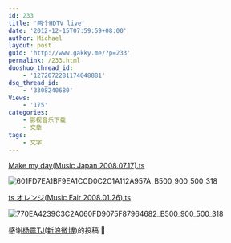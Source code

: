 ```yaml
---
id: 233
title: '两个HDTV live'
date: '2012-12-15T07:59:59+08:00'
author: Michael
layout: post
guid: 'http://www.gakky.me/?p=233'
permalink: /233.html
duoshuo_thread_id:
    - '1272072281174048881'
dsq_thread_id:
    - '3308240680'
Views:
    - '175'
categories:
    - 影视音乐下载
    - 文章
tags:
    - 文字
---
```


[Make my day(Music Japan 2008.07.17).ts](http://pan.baidu.com/share/link?shareid=158859&uk=4078261635 "Make my day(Music Japan 2008.07.17).ts")

<span class="text-img-holder">![601FD7EA1BF9EA1CCD0C2C1A112A957A_B500_900_500_318](http://www.yui-aragaki.org/wp-content/uploads/img/601FD7EA1BF9EA1CCD0C2C1A112A957A_B500_900_500_318.jpeg)</span>

[ts オレンジ(Music Fair 2008.01.26).ts](http://pan.baidu.com/share/link?shareid=161225&uk=4078261635 "ts オレンジ(Music Fair 2008.01.26).ts")

<span class="text-img-holder">![770EA4239C3C2A060FD9075F87964682_B500_900_500_318](http://www.yui-aragaki.org/wp-content/uploads/img/770EA4239C3C2A060FD9075F87964682_B500_900_500_318.jpeg)</span>

感谢[杨震TJ(新浪微博)](http://weibo.com/1916014577/profile)的投稿 🙂